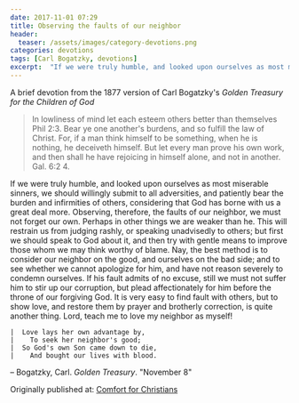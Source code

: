 ```yaml
---
date: 2017-11-01 07:29
title: Observing the faults of our neighbor
header:
  teaser: /assets/images/category-devotions.png
categories: devotions
tags: [Carl Bogatzky, devotions]
excerpt:  "If we were truly humble, and looked upon ourselves as most miserable sinners, we should willingly submit to all adversities, and patiently bear the burden and infirmities of others, considering that God has borne with us a great deal more."
---
```

A brief devotion from the 1877 version of Carl Bogatzky's *Golden Treasury for the Children of God*


>In lowliness of mind let each esteem others better than themselves Phil 2:3. 
>Bear ye one another's burdens, and so fulfill the law of Christ. For, if a man think himself to be something, when he is nothing, he deceiveth himself. But let every man prove his own work, and then shall he have rejoicing in himself alone, and not in another. Gal. 6:2 4. 

If we were truly humble, and looked upon ourselves as most miserable sinners, we should willingly submit to all adversities, and patiently bear the burden and infirmities of others, considering that God has borne with us a great deal more. Observing, therefore, the faults of our neighbor, we must not forget our own. Perhaps in other things we are weaker than he. This will restrain us from judging rashly, or speaking unadvisedly to others; but first we should speak to God about it, and then try with gentle means to improve those whom we may think worthy of blame. Nay, the best method is to consider our neighbor on the good, and ourselves on the bad side; and to see whether we cannot apologize for him, and have not reason severely to condemn ourselves. If his fault admits of no excuse, still we must not suffer him to stir up our corruption, but plead affectionately for him before the throne of our forgiving God. It is very easy to find fault with others, but to show love, and restore them by prayer and brotherly correction, is quite another thing. Lord, teach me to love my neighbor as myself! 

```
|  Love lays her own advantage by, 
|    To seek her neighbor's good; 
|  So God's own Son came down to die, 
|    And bought our lives with blood. 
```

– Bogatzky, Carl. *Golden Treasury*. "November 8"

<div>Originally published at: <a href='http://www.alecsatin.com/'>Comfort for Christians</a></div>